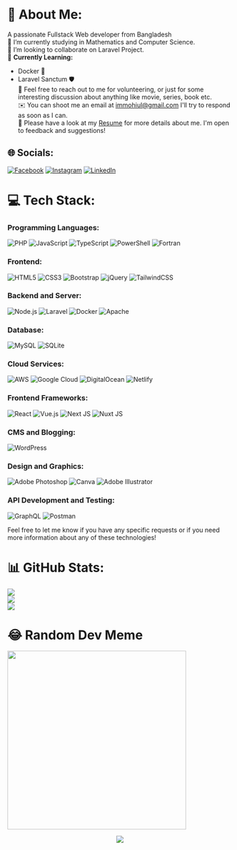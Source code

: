 # 💫 About Me:
A passionate Fullstack Web developer from Bangladesh<br>
🔭 I’m currently studying in Mathematics and Computer Science.<br>
👯 I’m looking to collaborate on Laravel Project.<br>
🌱 **Currently Learning:**
- Docker 🐳
- Laravel Sanctum 🛡️<br>
💬 Feel free to reach out to me for volunteering, or just for some interesting discussion about anything like movie, series, book etc. <br>
✉️ You can shoot me an email at [immohiul@gmail.com](mailto:immohiul@gmail.com) I'll try to respond as soon as I can. <br>
📄  Please have a look at my [Resume](https://drive.google.com/file/d/1PgTaKS2ph5bXxCbuQe4jBnL6GhNWT9NW/view?usp=sharing) for more details about me. I'm open to feedback and suggestions!


## 🌐 Socials:
[![Facebook](https://img.shields.io/badge/Facebook-%231877F2.svg?logo=Facebook&logoColor=white)](https://facebook.com/mohiul.me) [![Instagram](https://img.shields.io/badge/Instagram-%23E4405F.svg?logo=Instagram&logoColor=white)](https://instagram.com/mohiul.me) [![LinkedIn](https://img.shields.io/badge/LinkedIn-%230077B5.svg?logo=linkedin&logoColor=white)](https://linkedin.com/in/mmanuri) 

# 💻 Tech Stack:

### Programming Languages:
![PHP](https://img.shields.io/badge/php-%23777BB4.svg?style=flat&logo=php&logoColor=white) ![JavaScript](https://img.shields.io/badge/javascript-%23323330.svg?style=flat&logo=javascript&logoColor=%23F7DF1E) ![TypeScript](https://img.shields.io/badge/typescript-%23007ACC.svg?style=flat&logo=typescript&logoColor=white) ![PowerShell](https://img.shields.io/badge/PowerShell-%235391FE.svg?style=flat&logo=powershell&logoColor=white) ![Fortran](https://img.shields.io/badge/Fortran-%23734F96.svg?style=flat&logo=fortran&logoColor=white)

### Frontend:
![HTML5](https://img.shields.io/badge/html5-%23E34F26.svg?style=flat&logo=html5&logoColor=white) ![CSS3](https://img.shields.io/badge/css3-%231572B6.svg?style=flat&logo=css3&logoColor=white) ![Bootstrap](https://img.shields.io/badge/bootstrap-%238511FA.svg?style=flat&logo=bootstrap&logoColor=white) ![jQuery](https://img.shields.io/badge/jquery-%230769AD.svg?style=flat&logo=jquery&logoColor=white) ![TailwindCSS](https://img.shields.io/badge/tailwindcss-%2338B2AC.svg?style=flat&logo=tailwind-css&logoColor=white)

### Backend and Server:
![Node.js](https://img.shields.io/badge/Node.js-%2343853D.svg?style=flat&logo=node.js&logoColor=white) ![Laravel](https://img.shields.io/badge/laravel-%23FF2D20.svg?style=flat&logo=laravel&logoColor=white) ![Docker](https://img.shields.io/badge/docker-%230db7ed.svg?style=flat&logo=docker&logoColor=white) ![Apache](https://img.shields.io/badge/apache-%23D42029.svg?style=flat&logo=apache&logoColor=white)

### Database:
![MySQL](https://img.shields.io/badge/mysql-%2300000f.svg?style=flat&logo=mysql&logoColor=white) ![SQLite](https://img.shields.io/badge/sqlite-%2307405e.svg?style=flat&logo=sqlite&logoColor=white)

### Cloud Services:
![AWS](https://img.shields.io/badge/AWS-%23FF9900.svg?style=flat&logo=amazon-aws&logoColor=white) ![Google Cloud](https://img.shields.io/badge/GoogleCloud-%234285F4.svg?style=flat&logo=google-cloud&logoColor=white) ![DigitalOcean](https://img.shields.io/badge/DigitalOcean-%230167ff.svg?style=flat&logo=digitalOcean&logoColor=white) ![Netlify](https://img.shields.io/badge/netlify-%23000000.svg?style=flat&logo=netlify&logoColor=#00C7B7)

### Frontend Frameworks:
![React](https://img.shields.io/badge/react-%2320232a.svg?style=flat&logo=react&logoColor=%2361DAFB) ![Vue.js](https://img.shields.io/badge/vue.js-%2335495e.svg?style=flat&logo=vuedotjs&logoColor=%234FC08D) ![Next JS](https://img.shields.io/badge/Next-black?style=flat&logo=next.js&logoColor=white) ![Nuxt JS](https://img.shields.io/badge/Nuxt-002E3B?style=flat&logo=nuxt.js&logoColor=#00DC82)

### CMS and Blogging:
 ![WordPress](https://img.shields.io/badge/WordPress-%23117AC9.svg?style=flat&logo=WordPress&logoColor=white)

### Design and Graphics:
![Adobe Photoshop](https://img.shields.io/badge/adobe%20photoshop-%2331A8FF.svg?style=flat&logo=adobe%20photoshop&logoColor=white) ![Canva](https://img.shields.io/badge/Canva-%2300C4CC.svg?style=flat&logo=Canva&logoColor=white) ![Adobe Illustrator](https://img.shields.io/badge/adobe%20illustrator-%23FF9A00.svg?style=flat&logo=adobe%20illustrator&logoColor=white)

### API Development and Testing:
![GraphQL](https://img.shields.io/badge/-GraphQL-E10098?style=flat&logo=graphql&logoColor=white) ![Postman](https://img.shields.io/badge/Postman-FF6C37?style=flat&logo=postman&logoColor=white)

Feel free to let me know if you have any specific requests or if you need more information about any of these technologies!
# 📊 GitHub Stats:
![](https://github-readme-stats.vercel.app/api?username=IamMohiul&theme=nightowl&hide_border=false&include_all_commits=false&count_private=false)<br/>
![](https://github-readme-streak-stats.herokuapp.com/?user=IamMohiul&theme=nightowl&hide_border=false)<br/>
![](https://github-readme-stats.vercel.app/api/top-langs/?username=IamMohiul&theme=nightowl&hide_border=false&include_all_commits=false&count_private=false&layout=compact)

# 😂 Random Dev Meme

<img src='https://randommeme-five.vercel.app/' style="height: 400px;"/>

<p align="center">
	<img src="https://raw.githubusercontent.com/catppuccin/catppuccin/main/assets/footers/gray0_ctp_on_line.svg?sanitize=true" />
</p>
<!-- Proudly created with GPRM ( https://gprm.itsvg.in ) -->

